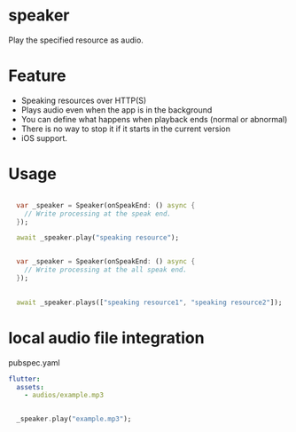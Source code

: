 # speaker

Play the specified resource as audio.

# Feature

* Speaking resources over HTTP(S)
* Plays audio even when the app is in the background
* You can define what happens when playback ends (normal or abnormal)
* There is no way to stop it if it starts in the current version
* iOS support.

# Usage

```dart

  var _speaker = Speaker(onSpeakEnd: () async {
    // Write processing at the speak end.
  });

  await _speaker.play("speaking resource");

```

```dart

  var _speaker = Speaker(onSpeakEnd: () async {
    // Write processing at the all speak end.
  });

　
  await _speaker.plays(["speaking resource1", "speaking resource2"]);

```

# local audio file integration

pubspec.yaml
```yaml
flutter:
  assets:
    - audios/example.mp3

```

```dart

  _speaker.play("example.mp3");

```